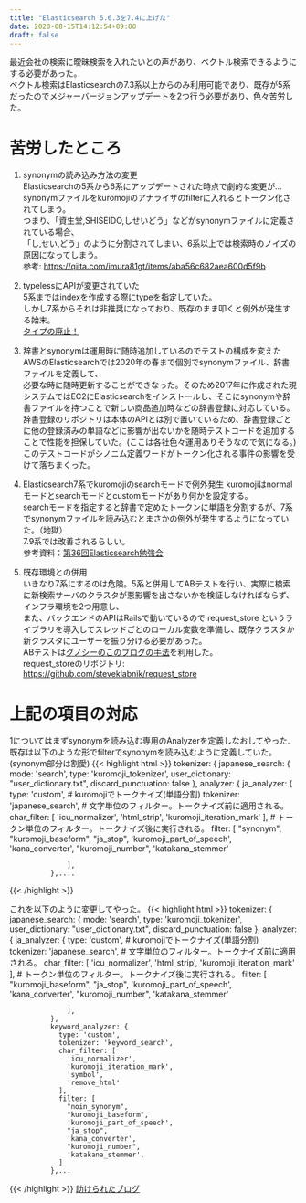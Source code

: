 ```yaml
---
title: "Elasticsearch 5.6.3を7.4に上げた"
date: 2020-08-15T14:12:54+09:00
draft: false
---
```

  
最近会社の検索に曖昧検索を入れたいとの声があり、ベクトル検索できるようにする必要があった。  
ベクトル検索はElasticsearchの7.3系以上からのみ利用可能であり、既存が5系だったのでメジャーバージョンアップデートを2つ行う必要があり、色々苦労した。  

# 苦労したところ
1. synonymの読み込み方法の変更  
Elasticsearchの5系から6系にアップデートされた時点で劇的な変更が...
synonymファイルをkuromojiのアナライザのfilterに入れるとトークン化されてしまう。  
つまり、「資生堂,SHISEIDO,しせいどう」などがsynonymファイルに定義されている場合、  
「し,せい,どう」のように分割されてしまい、6系以上では検索時のノイズの原因になってしまう。  
参考: https://qiita.com/imura81gt/items/aba56c682aea600d5f9b

2. typelessにAPIが変更されていた  
5系まではindexを作成する際にtypeを指定していた。  
しかし7系からそれは非推奨になっており、既存のまま叩くと例外が発生する始末。  
[タイプの廃止！](https://www.elastic.co/jp/blog/moving-from-types-to-typeless-apis-in-elasticsearch-7-0)

3. 辞書とsynonymは運用時に随時追加しているのでテストの構成を変えた  
AWSのElasticsearchでは2020年の春まで個別でsynonymファイル、辞書ファイルを定義して、  
必要な時に随時更新することができなった。そのため2017年に作成された現システムではEC2にElasticsearchをインストールし、そこにsynonymや辞書ファイルを持つことで新しい商品追加時などの辞書登録に対応している。    
辞書登録のリポジトリは本体のAPIとは別で置いているため、辞書登録ごとに他の登録済みの単語などに影響が出ないかを随時テストコードを追加することで性能を担保していた。(ここは各社色々運用ありそうなので気になる。)  
このテストコードがシノニム定義ワードがトークン化される事件の影響を受けて落ちまくった。  

4. Elasticsearch7系でkuromojiのsearchモードで例外発生
kuromojiはnormalモードとsearchモードとcustomモードがあり何かを設定する。  
searchモードを指定すると辞書で定めたトークンに単語を分割するが、7系でsynonymファイルを読み込むとまさかの例外が発生するようになっていた。（地獄）  
7.9系では改善されるらしい。  
参考資料：[第36回Elasticsearch勉強会](https://noti.st/johtani/CEIYbT)  

5. 既存環境との併用  
いきなり7系にするのは危険。5系と併用してABテストを行い、実際に検索に新検索サーバのクラスタが悪影響を出さないかを検証しなければならず、インフラ環境を2つ用意し、  
また、バックエンドのAPIはRailsで動いているので request_store というライブラリを導入してスレッドごとのローカル変数を準備し、既存クラスタか新クラスタにユーザーを振り分ける必要があった。  
ABテストは[グノシーのこのブログの手法](https://data.gunosy.io/entry/ab_testing_assignment)を利用した。  
request_storeのリポジトリ: https://github.com/steveklabnik/request_store

# 上記の項目の対応  
1についてはまずsynonymを読み込む専用のAnalyzerを定義しなおしてやった.  
既存は以下のような形でfilterでsynonymを読み込むように定義していた。(synonym部分は割愛) 
{{< highlight html >}}
tokenizer: {
              japanese_search: {
                  mode: 'search',
                  type: 'kuromoji_tokenizer',
                  user_dictionary: "user_dictionary.txt",
                  discard_punctuation: false
              },
analyzer: {
  ja_analyzer: {
                  type: 'custom',
                  # kuromojiでトークナイズ(単語分割)
                  tokenizer: 'japanese_search',
                  # 文字単位のフィルター。トークナイズ前に適用される。
                  char_filter: [
                      'icu_normalizer',
                      'html_strip',
                      'kuromoji_iteration_mark'
                  ],
                  # トークン単位のフィルター。トークナイズ後に実行される。
                  filter: [
                      "synonym",
                      "kuromoji_baseform",
                      "ja_stop",
                      'kuromoji_part_of_speech',
                      'kana_converter',
                      "kuromoji_number",
                      'katakana_stemmer'

                  ],
              },....
{{< /highlight >}}  

これを以下のように変更してやった。
{{< highlight html >}}
tokenizer: {
              japanese_search: {
                  mode: 'search',
                  type: 'kuromoji_tokenizer',
                  user_dictionary: "user_dictionary.txt",
                  discard_punctuation: false
              },
analyzer: {
  ja_analyzer: {
                  type: 'custom',
                  # kuromojiでトークナイズ(単語分割)
                  tokenizer: 'japanese_search',
                  # 文字単位のフィルター。トークナイズ前に適用される。
                  char_filter: [
                      'icu_normalizer',
                      'html_strip',
                      'kuromoji_iteration_mark'
                  ],
                  # トークン単位のフィルター。トークナイズ後に実行される。
                  filter: [
                      "kuromoji_baseform",
                      "ja_stop",
                      'kuromoji_part_of_speech',
                      'kana_converter',
                      "kuromoji_number",
                      'katakana_stemmer'

                  ],
              },
              keyword_analyzer: {
                type: 'custom',
                tokenizer: 'keyword_search',
                char_filter: [
                  'icu_normalizer',
                  'kuromoji_iteration_mark',
                  'symbol',
                  'remove_html'
                ],
                filter: [
                  "noin_synonym",
                  "kuromoji_baseform",
                  'kuromoji_part_of_speech',
                  "ja_stop",
                  'kana_converter',
                  "kuromoji_number",
                  'katakana_stemmer',
                ]
              },...
{{< /highlight >}}
[助けられたブログ](http://chie8842.hatenablog.com/entry/2019/09/29/124500)